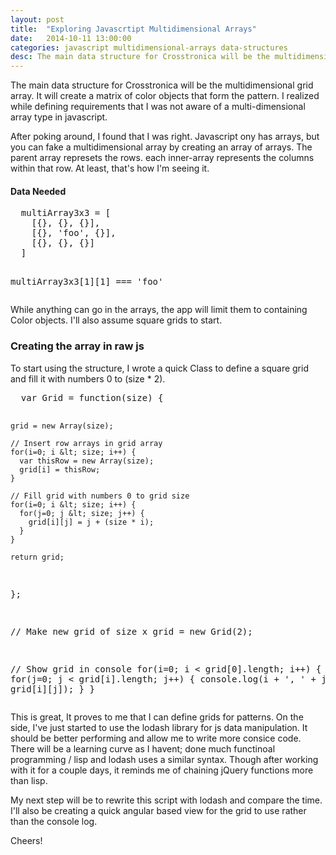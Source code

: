 ```yaml
---
layout: post
title:  "Exploring Javascrtipt Multidimensional Arrays"
date:   2014-10-11 13:00:00
categories: javascript multidimensional-arrays data-structures
desc: The main data structure for Crosstronica will be the multidimensional grid array. It will create a matrix of color objects that form the pattern.
---
```


The main data structure for Crosstronica will be the multidimensional grid array. It will create a matrix of color objects that form the pattern. I realized while defining requirements that I was not aware of a multi-dimensional array type in javascript.

After poking around, I found that I was right. Javascript ony has arrays, but you can fake a multidimensional array by creating an array of arrays. The parent array represets the rows. each inner-array represents the columns within that row. At least, that's how I'm seeing it.

#### Data Needed

<div code-showhide headline="Multi-Dimensional Array Grid Structure">
  <pre>
  multiArray3x3 = [
    [{}, {}, {}],
    [{}, 'foo', {}],
    [{}, {}, {}]
  ]

  multiArray3x3[1][1] === 'foo'
  </pre>
</div>

While anything can go in the arrays, the app will limit them to containing Color objects. I'll also assume square grids to start.

### Creating the array in raw js

To start using the structure, I wrote a quick Class to define a square grid and fill it with numbers 0 to (size * 2).

<div code-showhide headline="Grid Generator Function">
  <pre>
  var Grid = function(size) {

    grid = new Array(size);

    // Insert row arrays in grid array
    for(i=0; i &lt; size; i++) {
      var thisRow = new Array(size);
      grid[i] = thisRow;
    }

    // Fill grid with numbers 0 to grid size
    for(i=0; i &lt; size; i++) {
      for(j=0; j &lt; size; j++) {
        grid[i][j] = j + (size * i);
      }
    }

    return grid;

  };

  // Make new grid of size x
  grid = new Grid(2);

  // Show grid in console
  for(i=0; i &lt; grid[0].length; i++) {
    for(j=0; j &lt; grid[i].length; j++) {
      console.log(i + ', ' + j + ': ', grid[i][j]);
    }
  }
  </pre>
</div>

This is great, It proves to me that I can define grids for patterns. On the side, I've just started to use the lodash library for js data manipulation. It should be better performing and allow me to write more consice code. There will be a learning curve as I havent; done much functinoal programming / lisp and lodash uses a similar syntax. Though after working with it for a couple days, it reminds me of chaining jQuery functions more than lisp.

My next step will be to rewrite this script with lodash and compare the time. I'll also be creating a quick angular based view for the grid to use rather than the console log.

Cheers!
